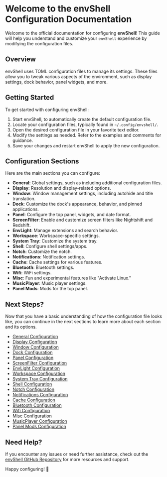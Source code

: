 # Welcome to the envShell Configuration Documentation

Welcome to the official documentation for configuring **envShell**! This guide will help you understand and customize your `envShell` experience by modifying the configuration files.

## Overview

envShell uses TOML configuration files to manage its settings. These files allow you to tweak various aspects of the environment, such as display settings, dock behavior, panel widgets, and more.

## Getting Started

To get started with configuring envShell:

1. Start envShell, to automatically create the default configuration file.
2. Locate your configuration files, typically found in `~/.config/envshell/`.
3. Open the desired configuration file in your favorite text editor.
4. Modify the settings as needed. Refer to the examples and comments for guidance.
5. Save your changes and restart envShell to apply the new configuration.

## Configuration Sections

Here are the main sections you can configure:

- **General**: Global settings, such as including additional configuration files.
- **Display**: Resolution and display-related options.
- **Window**: Window management settings, including autohide and title translation.
- **Dock**: Customize the dock's appearance, behavior, and pinned applications.
- **Panel**: Configure the top panel, widgets, and date format.
- **ScreenFilter**: Enable and customize screen filters like Nightshift and Redshift.
- **EnvLight**: Manage extensions and search behavior.
- **Workspace**: Workspace-specific settings.
- **System Tray**: Customize the system tray.
- **Shell**: Configure shell settings/apps.
- **Notch**: Customize the notch.
- **Notifications**: Notification settings.
- **Cache**: Cache settings for various features.
- **Bluetooth**: Bluetooth settings.
- **Wifi**: WiFi settings.
- **Misc**: Fun and experimental features like "Activate Linux."
- **MusicPlayer**: Music player settings.
- **Panel Mods**: Mods for the top panel.

## Next Steps?

Now that you have a basic understanding of how the configuration file looks like, you can continue in the next sections to learn more about each section and its options.

- [General Configuration](./General.md)
- [Display Configuration](./Display.md)
- [Window Configuration](./Window.md)
- [Dock Configuration](./Dock.md)
- [Panel Configuration](./Panel.md)
- [ScreenFilter Configuration](./ScreenFilter.md)
- [EnvLight Configuration](./EnvLight.md)
- [Workspace Configuration](./Workspace.md)
- [System Tray Configuration](./Systray.md)
- [Shell Configuration](./Shell.md)
- [Notch Configuration](./Notch.md)
- [Notifications Configuration](./Notifications.md)
- [Cache Configuration](./Cache.md)
- [Bluetooth Configuration](./Bluetooth.md)
- [Wifi Configuration](./Wifi.md)
- [Misc Configuration](./Misc.md)
- [MusicPlayer Configuration](./MusicPlayer.md)
- [Panel Mods Configuration](./Mods.md)

## Need Help?

If you encounter any issues or need further assistance, check out the [envShell GitHub Repository](https://github.com/E3nviction/envshell) for more resources and support.

Happy configuring! 🎉  
